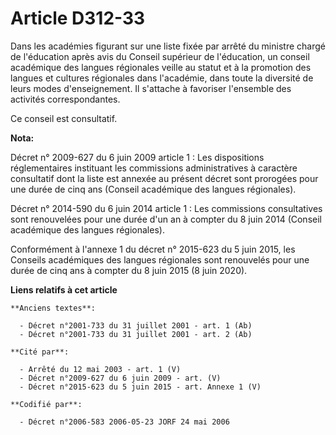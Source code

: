 # Article D312-33

Dans les académies figurant sur une liste fixée par arrêté du ministre chargé de l'éducation après avis du Conseil supérieur
de l'éducation, un conseil académique des langues régionales veille au statut et à la promotion des langues et cultures
régionales dans l'académie, dans toute la diversité de leurs modes d'enseignement. Il s'attache à favoriser l'ensemble des
activités correspondantes.

Ce conseil est consultatif.

**Nota:**

Décret n° 2009-627 du 6 juin 2009 article 1 : Les dispositions réglementaires instituant les commissions administratives à
caractère consultatif dont la liste est annexée au présent décret sont prorogées pour une durée de cinq ans (Conseil
académique des langues régionales).

Décret n° 2014-590 du 6 juin 2014 article 1 : Les commissions consultatives sont renouvelées pour une durée d'un an à compter
du 8 juin 2014 (Conseil académique des langues régionales).

Conformément à l'annexe 1 du décret n° 2015-623 du 5 juin 2015, les Conseils académiques des langues régionales sont
renouvelés pour une durée de cinq ans à compter du 8 juin 2015 (8 juin 2020).

**Liens relatifs à cet article**

	**Anciens textes**:

	  - Décret n°2001-733 du 31 juillet 2001 - art. 1 (Ab)
	  - Décret n°2001-733 du 31 juillet 2001 - art. 2 (Ab)

	**Cité par**:

	  - Arrêté du 12 mai 2003 - art. 1 (V)
	  - Décret n°2009-627 du 6 juin 2009 - art. (V)
	  - Décret n°2015-623 du 5 juin 2015 - art. Annexe 1 (V)

	**Codifié par**:

	  - Décret n°2006-583 2006-05-23 JORF 24 mai 2006
